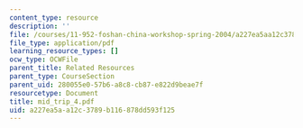 ```yaml
---
content_type: resource
description: ''
file: /courses/11-952-foshan-china-workshop-spring-2004/a227ea5aa12c3789b116878dd593f125_mid_trip_4.pdf
file_type: application/pdf
learning_resource_types: []
ocw_type: OCWFile
parent_title: Related Resources
parent_type: CourseSection
parent_uid: 280055e0-57b6-a8c8-cb87-e822d9beae7f
resourcetype: Document
title: mid_trip_4.pdf
uid: a227ea5a-a12c-3789-b116-878dd593f125
---
```

